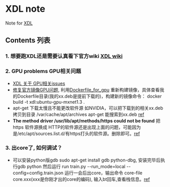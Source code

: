 # XDL note
Note for [XDL](https://github.com/alibaba/x-deeplearning)

## Contents 列表
### 1. 想要跑XDL还是需要认真看下官方wiki [XDL wiki](https://github.com/alibaba/x-deeplearning/wiki) 
### 2. GPU problems GPU相关问题
- [XDL 关于 GPU相关issues ](https://github.com/alibaba/x-deeplearning/issues?utf8=%E2%9C%93&q=GPU+) 
- [修复官方镜像GPU问题](https://github.com/alibaba/x-deeplearning/issues/116), 利用[Dockerfile_for_gpu](https://github.com/alibaba/x-deeplearning/blob/f8d031cc7374a07c6e5f1a8177ccb0e336e5b76e/xdl/docker/Dockerfile_for_gpu) 重新构建镜像，具体查看我的Dockerfile目录(我的xx.deb是提前下载的)，构建新的镜像命令：
docker build -t xdl:ubuntu-gpu-mxnet1.3 .
- apt-get 下载太慢且不能更改软件源 如NVIDIA，可以把下载到的相关xx.deb拷贝到目录
/var/cache/apt/archives  apt-get 能搜索到xx.deb  [ref](https://askubuntu.com/questions/288631/apt-get-retries-download-endlessly)
- **The method driver /usr/lib/apt/methods/https could not be found**  把https 软件源换成 HTTP的软件源还是出现上面的问题，可能因为是/etc/apt/sources.list.d/有https打头的软件源。删除即可。[ref](
https://unix.stackexchange.com/questions/263801/apt-get-fails-the-method-driver-usr-lib-apt-methods-https-could-not-be-found)
### 3. 出core了, 如何调试？ 
- 可以安装python版gdb sudo apt-get install gdb python-dbg, 安装完毕后执行gdb python 然后运行 run train.py --run_mode=local --config=config.train.json
运行一会后出core，输出命令 core-file core.xxx(xxx是你刚才出的core的编码), 输入bt回车,查看栈信息。[ref](https://github.com/alibaba/x-deeplearning/issues/59#issuecomment-454681359)